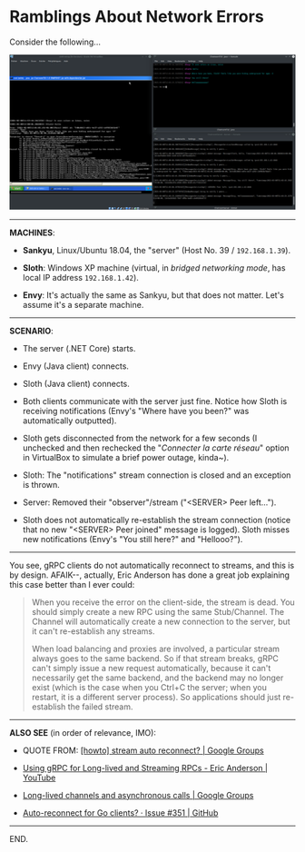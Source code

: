 # Ramblings About Network Errors

Consider the following...

![](2021-03-08_about-network-errors.png)

---

**MACHINES**:

- **Sankyu**, Linux/Ubuntu 18.04, the "server" (Host No. 39 / `192.168.1.39`).

- **Sloth**: Windows XP machine (virtual, in _bridged networking mode_, has local IP address `192.168.1.42`).

- **Envy**: It's actually the same as Sankyu, but that does not matter. Let's assume it's a separate machine.

---

**SCENARIO**:

- The server (.NET Core) starts.

- Envy (Java client) connects.

- Sloth (Java client) connects.

- Both clients communicate with the server just fine. Notice how Sloth is receiving notifications (Envy's "Where have you been?" was automatically outputted).

- Sloth gets disconnected from the network for a few seconds (I unchecked and then rechecked the "_Connecter la carte réseau_" option in VirtualBox to simulate a brief power outage, kinda~).

- Sloth: The "notifications" stream connection is closed and an exception is thrown.

- Server: Removed their "observer"/stream ("&lt;SERVER> Peer left...").

- Sloth does not automatically re-establish the stream connection (notice that no new "&lt;SERVER> Peer joined" message is logged). Sloth misses new notifications (Envy's "You still here?" and "Hellooo?").

---

You see, gRPC clients do not automatically reconnect to streams, and this is by design. AFAIK--, actually, Eric Anderson has done a great job explaining this case better than I ever could:

> When you receive the error on the client-side, the stream is dead. You should simply create a new RPC using the same Stub/Channel. The Channel will automatically create a new connection to the server, but it can't re-establish any streams.
>
> When load balancing and proxies are involved, a particular stream always goes to the same backend. So if that stream breaks, gRPC can't simply issue a new request automatically, because it can't necessarily get the same backend, and the backend may no longer exist (which is the case when you Ctrl+C the server; when you restart, it is a different server process). So applications should just re-establish the failed stream.

---

**ALSO SEE** (in order of relevance, IMO):

- QUOTE FROM: [[howto] stream auto reconnect? | Google Groups](https://groups.google.com/g/grpc-io/c/PEFwhLXT2wo)

- [Using gRPC for Long-lived and Streaming RPCs - Eric Anderson | YouTube](https://www.youtube.com/watch?v=Naonb2XD_2Q)

- [Long-lived channels and asynchronous calls | Google Groups](https://groups.google.com/g/grpc-io/c/IFalPtNfRtw)

- [Auto-reconnect for Go clients? · Issue #351 | GitHub](https://github.com/grpc/grpc-go/issues/351)

---

END.